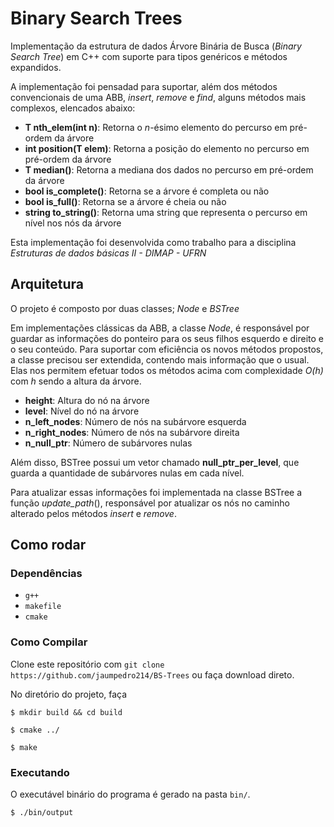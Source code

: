 # Binary Search Trees

Implementação da estrutura de dados Árvore Binária de Busca (_Binary Search Tree_) em C++ com suporte para tipos genéricos e métodos expandidos.

A implementação foi pensadad para suportar, além dos métodos convencionais de uma ABB, _insert_, _remove_ e _find_, alguns métodos mais complexos, elencados abaixo:
- **T nth_elem(int n)**: Retorna o _n_-ésimo elemento do percurso em pré-ordem da árvore
- **int position(T elem)**: Retorna a posição do elemento no percurso em pré-ordem da árvore
- **T median()**: Retorna a mediana dos dados no percurso em pré-ordem da árvore
- **bool is_complete()**: Retorna se a árvore é completa ou não
- **bool is_full()**: Retorna se a árvore é cheia ou não
- **string to_string()**: Retorna uma string que representa o percurso em nível nos nós da árvore

Esta implementação foi desenvolvida como trabalho para a disciplina _Estruturas de dados básicas II - DIMAP - UFRN_

## Arquitetura
O projeto é composto por duas classes; _Node_ e _BSTree_

Em implementações clássicas da ABB, a classe _Node_, é responsável por guardar as informações do ponteiro para os seus filhos esquerdo e direito e o seu conteúdo.
Para suportar com eficiência os novos métodos propostos, a classe precisou ser extendida, contendo mais informação que o usual. Elas nos permitem efetuar todos os métodos acima com complexidade _O(h)_ com _h_ sendo a altura da árvore.

- **height**: Altura do nó na árvore
- **level**: Nível do nó na árvore
- **n_left_nodes**: Número de nós na subárvore esquerda
- **n_right_nodes**: Número de nós na subárvore direita
- **n_null_ptr**: Número de subárvores nulas

Além disso, BSTree possui um vetor chamado **null_ptr_per_level**, que guarda a quantidade de subárvores nulas em cada nível.

Para atualizar essas informações foi implementada na classe BSTree a função _update_path_(), responsável por atualizar os nós no caminho alterado pelos métodos _insert_ e _remove_.

## Como rodar
### Dependências

- ```g++```
- ```makefile```
- ```cmake```

### Como Compilar
Clone este repositório com `git clone https://github.com/jaumpedro214/BS-Trees` ou faça download direto.

No diretório do projeto, faça

```
$ mkdir build && cd build
```
```
$ cmake ../
```
```
$ make
```

### Executando
O executável binário do programa é gerado na pasta ```bin/```.
```
$ ./bin/output
```

